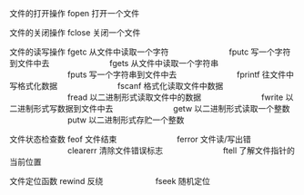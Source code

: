 文件的打开操作 fopen 打开一个文件

文件的关闭操作 fclose 关闭一个文件

文件的读写操作 fgetc 从文件中读取一个字符
　　　　　　　 fputc 写一个字符到文件中去
　　　　　　　 fgets 从文件中读取一个字符串
　　　　　　　 fputs 写一个字符串到文件中去
　　　　　　　 fprintf 往文件中写格式化数据
　　　　　　　 fscanf 格式化读取文件中数据
　　　　　　　 fread 以二进制形式读取文件中的数据
　　　　　　　 fwrite 以二进制形式写数据到文件中去
　　　　　　　 getw 以二进制形式读取一个整数
　　　　　　　 putw 以二进制形式存贮一个整数

文件状态检查数 feof 文件结束
　　　　　　　 ferror 文件读/写出错
　　　　　　　 clearerr 清除文件错误标志
　　　　　　　 ftell 了解文件指针的当前位置

文件定位函数 rewind 反绕
　　　　　　 fseek 随机定位
